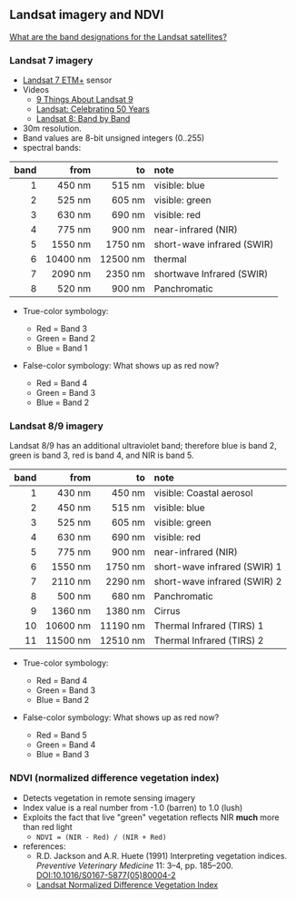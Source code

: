 ## Landsat imagery and NDVI
[What are the band designations for the Landsat satellites?](https://www.usgs.gov/faqs/what-are-band-designations-landsat-satellites)

### Landsat 7 imagery
- [Landsat 7 ETM+](https://landsat.gsfc.nasa.gov/the-enhanced-thematic-mapper-plus-etm/) sensor
- Videos
    - [9 Things About Landsat 9](https://www.youtube.com/watch?v=DGE-N8_LQBo)
    - [Landsat: Celebrating 50 Years](https://www.youtube.com/watch?v=7XKVSTX1vdE)
    - [Landsat 8: Band by Band](https://www.youtube.com/watch?v=A6WzAc1FTeA)
- 30m resolution.
- Band values are 8-bit unsigned integers (0..255)
- spectral bands:

| band |    from  |      to  | note                       |
| ---: | ------:  | ------:  | :------------------------- |
|    1 |   450 nm |   515 nm | visible: blue              |
|    2 |   525 nm |   605 nm | visible: green             |
|    3 |   630 nm |   690 nm | visible: red               |
|    4 |   775 nm |   900 nm | near-infrared (NIR)        |
|    5 |  1550 nm |  1750 nm | short-wave infrared (SWIR) |
|    6 | 10400 nm | 12500 nm | thermal	                  |
|    7 |  2090 nm |  2350 nm | shortwave Infrared (SWIR)  |
|    8 |   520 nm |   900 nm | Panchromatic               |

    
- True-color symbology:
    - Red = Band 3
    - Green = Band 2
    - Blue = Band 1

- False-color symbology: What shows up as red now?
    - Red = Band 4
    - Green = Band 3
    - Blue = Band 2

### Landsat 8/9 imagery

Landsat 8/9 has an additional ultraviolet band; therefore blue is band 2, green is band 3, red is band 4, and NIR is band 5.

| band |    from  |      to  | note                       |
| ---: | ------:  | ------:  | :------------------------- |
|    1 |   430 nm |   450 nm | visible: Coastal aerosol   |
|    2 |   450 nm |   515 nm | visible: blue              |
|    3 |   525 nm |   605 nm | visible: green             |
|    4 |   630 nm |   690 nm | visible: red               |
|    5 |   775 nm |   900 nm | near-infrared (NIR)        |
|    6 |  1550 nm |  1750 nm | short-wave infrared (SWIR) 1 |
|    7 |  2110 nm |  2290 nm | short-wave infrared (SWIR) 2 |
|    8 |   500 nm |   680 nm | Panchromatic               |
|    9 |  1360 nm |  1380 nm | Cirrus                     |
|   10 | 10600 nm | 11190 nm | Thermal Infrared (TIRS) 1  |
|   11 | 11500 nm | 12510 nm | Thermal Infrared (TIRS) 2  |


- True-color symbology:
    - Red = Band 4
    - Green = Band 3
    - Blue = Band 2

- False-color symbology: What shows up as red now?
    - Red = Band 5
    - Green = Band 4
    - Blue = Band 3

### NDVI (normalized difference vegetation index)

- Detects vegetation in remote sensing imagery
- Index value is a real number from -1.0 (barren) to 1.0 (lush)
- Exploits the fact that live "green" vegetation reflects NIR **much** more than red light
    - `NDVI = (NIR - Red) / (NIR + Red)`
- references:
    - R.D. Jackson and A.R. Huete (1991) Interpreting vegetation indices. *Preventive Veterinary Medicine* 11: 3–4, pp. 185–200. [DOI:10.1016/S0167-5877(05)80004-2](https://doi.org/10.1016/S0167-5877%2805%2980004-2)
    - [Landsat Normalized Difference Vegetation Index](https://www.usgs.gov/land-resources/nli/landsat/landsat-normalized-difference-vegetation-index)

